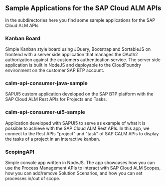 ## Sample Applications for the SAP Cloud ALM APIs


In the subdirectories here you find some sample applications for the SAP Cloud ALM APIs

### Kanban Board
Simple Kanban style board using JQuery, Bootstrap and SortableJS on frontend with a server side application that manages the OAuth2 authorization against the customers authentication service. The server side application is built in NodeJS and deployable to the CloudFoundry environment on the customer SAP BTP account.


### calm-api-consumer-java-sample
SAPUI5 custom application developed on the SAP BTP platform with the SAP Cloud ALM Rest APIs for Projects and Tasks. 


### calm-api-consumer-ui5-sample
Application developed with SAPUI5 to serve as example of what it is possible to achieve with the SAP Cloud ALM Rest APIs. 
In this app, we connect to the Rest APIs "project" and "task" of SAP CALM APIs to display the tasks of a project in an interactive kanban.


### ScopingAPI 
Simple console app written in NodeJS. The app showcases how you can use the Process Management APIs to interact with SAP Cloud ALM Scopes, how you can add/remove Solution Scenarios, and how you can set processes in/out of scope.